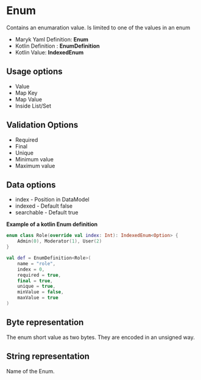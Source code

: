# Enum
Contains an enumaration value. Is limited to one of the values in an enum

- Maryk Yaml Definition: **Enum<Name>**
- Kotlin Definition : **EnumDefinition**
- Kotlin Value: **IndexedEnum**

## Usage options
- Value
- Map Key
- Map Value
- Inside List/Set

## Validation Options
- Required
- Final
- Unique
- Minimum value
- Maximum value

## Data options
- index - Position in DataModel 
- indexed - Default false
- searchable - Default true

**Example of a kotlin Enum definition**
```kotlin
enum class Role(override val index: Int): IndexedEnum<Option> {
    Admin(0), Moderator(1), User(2)
}

val def = EnumDefinition<Role>(
    name = "role",
    index = 0,
    required = true,
    final = true,
    unique = true,
    minValue = false,
    maxValue = true
)
```

## Byte representation
The enum short value as two bytes. They are encoded in an unsigned way.

## String representation
Name of the Enum. 